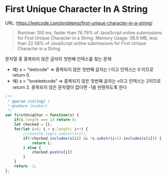# First Unique Character In A String

URL: <https://leetcode.com/problems/first-unique-character-in-a-string/>

> Runtime: 100 ms, faster than 76.79% of JavaScript online submissions for First Unique Character in a String.
> Memory Usage: 38.9 MB, less than 22.58% of JavaScript online submissions for First Unique Character in a String.

문자열 중 중복되지 않은 글자의 첫번째 인덱스를 찾는 문제
  - 예) s = "leetcode" => 중복되지 않은 첫번째 글자는 l 이고 인덱스는 0 이므로 return 0.
  - 예) s = "loveleetcode" => 중복되지 않은 첫번째 글자는 v이고 인덱스는 2이므로 return 2.
중복되지 않은 문자열이 없다면 -1을 반환하도록 한다

````javascript
/**
 * @param {string} s
 * @return {number}
 */
var firstUniqChar = function(s) {
    if(s.length === 1) return 0;
    let checked = [];
    for(let i=0; i < s.length; i++) {
        //console.log(s.substr(i+1));
        if(!checked.includes(s[i]) && !s.substr(i+1).includes(s[i])) {
            return i;
        } else {
            checked.push(s[i])
        }
    }
    return -1;
};